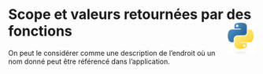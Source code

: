 # Scope et valeurs retournées par des fonctions <a href="../../"><img align="right" src="../../assets/logo/Python-logo-notext.svg" alt="Python" title="Phthon" widht="auto" height="64px"></a>

On peut le considérer comme une description de l’endroit où un nom donné peut être référencé dans l’application.
